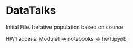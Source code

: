 # DataTalks

Initial File. Iterative population based on course

HW1 access: Module1 -> notebooks -> hw1.ipynb
